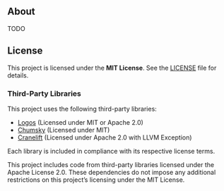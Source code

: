 ## About

TODO

## License

This project is licensed under the **MIT License**. See the [LICENSE](./LICENSE) file for details.

### Third-Party Libraries

This project uses the following third-party libraries:
- [Logos](https://github.com/maciejhirsz/logos) (Licensed under MIT or Apache 2.0)
- [Chumsky](https://github.com/zesterer/chumsky) (Licensed under MIT)
- [Cranelift](https://github.com/bytecodealliance/wasmtime) (Licensed under Apache 2.0 with LLVM Exception)

Each library is included in compliance with its respective license terms.

This project includes code from third-party libraries licensed under the Apache License 2.0. These dependencies do not impose any additional restrictions on this project’s licensing under the MIT License.